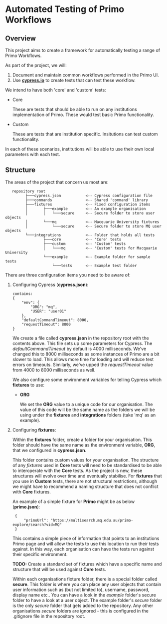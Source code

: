 # Automated Testing of Primo Workflows

## Overview

This project aims to create a framework for automatically testing a range of Primo Workflows.

As part of the project, we will:

1. Document and maintain common workflows performed in the Primo UI.
2. Use [__cypress.io__](https://cypress.io) to create tests that can test these workflow.

We intend to have both 'core' and 'custom' tests:
* Core
  
  These are tests that should be able to run on any institutions implementation of Primo. These would test basic Primo functionality.

* Custom
 
  These are tests that are institution specific. Insitutions can test custom functionality.

    
In each of these scenarios, institutions will be able to use their own local parameters with each test.

## Structure

The areas of the project that concern us most are:

       repository root
             ├───cypress.json           <-- Cypress configuration file
             ├───commands               <-- Shared 'command' library
             ├───fixtures               <-- Fixed configuration items
             │       ├───example        <-- An example organisation
             │       │   └───secure     <-- Secure folder to store user objects
             │       └───mq             <-- Macquarie University fixtures
             │           └───secure     <-- Secure folder to store MQ user objects
             └───integrations           <-- Folder that holds all tests
                     ├───core           <-- 'Core' tests
                     ├───custom         <-- 'Custom' tests
                     │   └───mq         <-- 'Custom' tests for Macquarie University
                     └───example        <-- Example folder for sample tests
                         └───tests      <-- Example test folder


There are three configuration items you need to be aware of:

1. Configuring Cypress (__cypress.json__):

       contains:
       {
           "env": {
               "ORG": "mq",
               "USER": "user01"
           },
           "defaultCommandTimeout": 8000,
           "requestTimeout": 8000
       }

   We create a file called __cypress.json__ in the repository root with the contents above. This file sets up some parameters for Cypress. The _defaultCommandTimeout_ by default is 4000 milliseconds. We've changed this to 8000 milliseconds as some instances of Primo are a bit slower to load. This allows more time for loading and will reduce test errors on timeouts. Similarly, we've upped the _requestTimeout_ value from 4000 to 8000 milliseconds as well.
   
   We also configure some environment variables for telling Cypress which __fixtures__ to use:
   * __ORG__

      We set the __ORG__ value to a unique code for our organisation. The value of this code will be the same name as the folders we will be using under the __fixtures__ and __integrations__ folders (take 'mq' as an example). 

2. Configuring __fixtures__:

    Within the __fixtures__ folder, create a folder for your organisation. This folder should have the same name as the environment variable, __ORG__, that we configured in __cypress.json__.

    This folder contains custom values for your organisation. The structure of any _fixtures_ used in __Core__ tests will need to be standardised to be able to interoperate with the __Core__ tests. As the project is new, these structures will evolve over time and eventually stabilise. For __fixtures__ that you use in __Custom__ tests, there are not structural restrictions, although we might have to recommend a naming structure that does not conflict with __Core__ fixtures.

    An example of a simple fixture for __Primo__ might be as below (__primo.json__):

        {
            "primoUrl": "https://multisearch.mq.edu.au/primo-explore/search?vid=MQ"
        }

    This contains a simple piece of information that points to an institutions Primo page and will allow the tests to use this location to run their tests against. In this way, each organisation can have the tests run against their specific environment.

    __TODO:__ Create a standard set of fixtures which have a specific name and structure that will be used against __Core__ tests.

    Within each organisations fixture folder, there is a special folder called __secure__. This folder is where you can place any user objects that contain user information such as (but not limited to), username, password, display name etc.. You can have a look in the _example_ folder's secure folder to have a look at a user object. The example folder's _secure_ folder is the only _secure_ folder that gets added to the repository. Any other organisations _secure_ folders are ignored - this is configured in the .gitignore file in the repository root.

